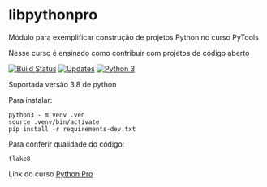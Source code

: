 # libpythonpro

Módulo para exemplificar construção de projetos Python no curso PyTools

Nesse curso é ensinado como contribuir com projetos de código aberto

[![Build Status](https://travis-ci.org/leandropinheiroalves/libpythonpro.svg?branch=master)](https://travis-ci.org/leandropinheiroalves/libpythonpro)
[![Updates](https://pyup.io/repos/github/leandropinheiroalves/libpythonpro/shield.svg)](https://pyup.io/repos/github/leandropinheiroalves/libpythonpro/)
[![Python 3](https://pyup.io/repos/github/leandropinheiroalves/libpythonpro/python-3-shield.svg)](https://pyup.io/repos/github/leandropinheiroalves/libpythonpro/)

Suportada versão 3.8 de python

Para instalar:

```console
python3 - m venv .ven
source .venv/bin/activate
pip install -r requirements-dev.txt
```

Para conferir qualidade do código:

```console
flake8
```

Link do curso [Python Pro](https://plataforma.dev.pro.br)